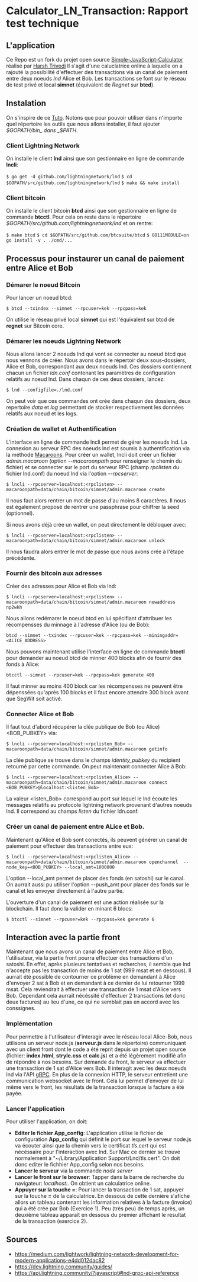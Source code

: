 # Calculator_LN_Transaction: Rapport test technique

## L'application

Ce Repo est un fork du projet open source [Simple-JavaScript-Calculator](https://github.com/harsh98trivedi/Simple-JavaScript-Calculator) réalisé par [Harsh Trivedi](https://harsh98trivedi.github.io)
Il s'agit d'une caluclatrice online à laquelle on a rajouté la possibilité d'effectuer des transactions via un canal de paiement entre deux noeuds *lnd* Alice et Bob. 
Les transactions se font sur le réseau de test privé et local __simnet__ (équivalent de _Regnet_ sur __btcd__).




## Instalation

On s'inspire de ce [Tuto](https://dev.lightning.community/guides/installation/).
Notons que pour pouvoir utiliser dans n'importe quel répertoire les outils que nous allons installer, il faut ajouter _$GOPATH/bin_ dans _$PATH_.

### Client Lightning Network

On installe le client __lnd__ ainsi que son gestionnaire en ligne de commande __lncli__:

`$ go get -d github.com/lightningnetwork/lnd`
`$ cd $GOPATH/src/github.com/lightningnetwork/lnd`
`$ make && make install`


### Client bitcoin

On installe le client bitcoin __btcd__ ainsi que son gestionnaire en ligne de commande __btcctl__. Pour cela on reste dans le répertoire _$GOPATH/src/github.com/lightningnetwork/lnd_ et on rentre:

`$ make btcd`
`$ cd $GOPATH/src/github.com/btcsuite/btcd`
`$ GO111MODULE=on go install -v . ./cmd/...`




## Processus pour instaurer un canal de paiement entre Alice et Bob

### Démarer le noeud Bitcoin

Pour lancer un noeud btcd:

`$ btcd --txindex --simnet --rpcuser=kek --rpcpass=kek`

On utilise le réseau privé local __simnet__ qui est l'équivalent sur btcd de __regnet__ sur Bitcoin core.


### Démarer les noeuds Lightning Network

Nous allons lancer 2 noeuds lnd qui vont se connecter au noeud btcd que nous vennons de créer.
Nous avons dans le répertoir deux sous-dossiers, Alice et Bob, correspondant aux deux noeuds lnd.
Ces dossiers contiennent chacun un fichier _ldn.conf_ contenant les paramètres de configuration relatifs au noeud lnd.
Dans chaqun de ces deux dossiers, lancez:

`$ lnd --configfile=./lnd.conf`

On peut voir que ces commandes ont crée dans chaqun des dossiers, deux repertoire _data_ et _log_ permettant de stocker respectivement les données relatifs aux noeud et les logs.


### Création de wallet et Authentification

L'interface en ligne de commande lncli permet de gérer les noeuds lnd. La connexion au serveur RPC des noeuds lnd est soumis à authentification via la méthode [Macaroons](https://github.com/lightningnetwork/lnd/issues/20).
Pour créer un wallet, lncli doit créer un fichier _admin.macaroon_ (option _--macaroonpath_ pour renseigner le chemin du fichier) et se connecter sur le port du serveur RPC (champ _rpclisten_ du fichier lnd.conf) du noeud lnd via l'option _--rpcserver_:

`$ lncli --rpcserver=localhost:<rpclisten> --macaroonpath=data/chain/bitcoin/simnet/admin.macaroon create`

Il nous faut alors rentrer un mot de passe d'au moins 8 caractères. Il nous est également proposé de rentrer une passphrase pour chiffrer la seed (optionnel).


Si nous avons déjà crée un wallet, on peut directement le débloquer avec:

`$ lncli --rpcserver=localhost:<rpclisten> --macaroonpath=data/chain/bitcoin/simnet/admin.macaroon unlock`

Il nous faudra alors entrer le mot de passe que nous avons crée à l'étape précédente.


### Fournir des bitcoin aux adresses

Créer des adresses pour Alice et Bob via lnd:

`$ lncli --rpcserver=localhost:<rpclisten> --macaroonpath=data/chain/bitcoin/simnet/admin.macaroon newaddress np2wkh`

Nous allons redémarer le noeud btcd en lui spécifiant d'attribuer les récompensses du minnage à l'adresse d'Alice (ou de Bob):

`btcd --simnet --txindex --rpcuser=kek --rpcpass=kek --miningaddr=<ALICE_ADDRESS>`


Nous pouvons maintenant utilise l'interface en ligne de commande __btcctl__ pour demander au noeud btcd de minner 400 blocks afin de fournir des fonds à Alice:

`btcctl --simnet --rpcuser=kek --rpcpass=kek generate 400`

Il faut minner au moins 400 block car les récompensses ne peuvent être dépenssées qu'après 100 blocks et il faut encore attendre 300 block avant que SegWit soit activé.


### Connecter Alice et Bob

Il faut tout d'abord récupérer la clée publique de Bob (ou Alice) <BOB_PUBKEY> via:

`$ lncli --rpcserver=localhost:<rpclisten_Bob> --macaroonpath=data/chain/bitcoin/simnet/admin.macaroon getinfo`

La clée publique se trouve dans le champs _identity_pubkey_ du recipient retourné par cette commande.
On peut maintenant connecter Alice à Bob:

`$ lncli --rpcserver=localhost:<rpclisten_Alice> --macaroonpath=data/chain/bitcoin/simnet/admin.macaroon connect <BOB_PUBKEY>@localhost:<listen_Bob>`

La valeur <listen_Bob> correspond au port sur lequel le lnd écoute les messages relatifs au protocole lightning network provenant d'autres noeuds lnd. Il correspond au champs _listen_ du fichier ldn.conf.


### Créer un canal de paiement entre ALice et Bob.

Maintenant qu'Alice et Bob sont conectés, ils peuvent générer un canal de paiement pour effectuer des transactions entre eux:

`$ lncli --rpcserver=localhost:<rpclisten_Alice> --macaroonpath=data/chain/bitcoin/simnet/admin.macaroon openchannel  --node_key=<BOB_PUBKEY> --local_amt=1000000`

L'option --local_amt permet de placer des fonds (en satoshi) sur le canal.
On aurrait aussi pu utiliser l'option --push_amt pour placer des fonds sur le canal et les envoyer directement à l'autre partie.

L'ouverture d'un canal de paiement est une action réalisée sur la blockchain. Il faut donc la valider en minant 6 blocs:

`$ btcctl --simnet --rpcuser=kek --rpcpass=kek generate 6`


## Interaction avec la partie front

Maintenant que nous avons un canal de paiement entre Alice et Bob, l'utilisateur, via la partie front pourra effectuer des transactions d'un satoshi. En effet, après plusieurs tentatives et recherches, il semble que lnd n'accepte pas les transaction de moins de 1 sat (999 msat et en dessous). 
Il aurrait été possible de contourner ce problème en demandant à Alice d'envoyer 2 sat à Bob et en demandant à ce dernier de lui retourner 1999 msat. Cela reviendrait à effectuer une transaction de 1 msat d'Alice vers Bob. Cependant cela aurrait nécéssité d'effectuer 2 transactions (et donc deux factures) au lieu d'une, ce qui ne semblait pas en accord avec les conssignes.

### Implémentation

Pour permettre à l'utilisateur d'interagir avec le réseau local Alice-Bob, nous utilisons un serveur node.js (__serveur.js__ dans le répertoire) communiquant avec un client front dont le code a été reprit depuis un projet open source (fichier: __index.html__, __stryle.css__ et __calc.js__) et a été légèrement modifié afin de répondre à nos besoins.
Sur demande du front, le serveur va effectuer une transaction de 1 sat d'Alice vers Bob. Il interagit avec les deux noeuds lnd via l'API [gRPC](https://api.lightning.community/?javascript#lnd-grpc-api-reference).
En plus de la connexion HTTP, le serveur entretient une communication websocket avec le front. Cela lui permet d'envoyer de lui même vers le front, les résultats de la transaction lorsque la facture a été payée.


### Lancer l'application
Pour utiliser l'application, on doit:

* __Editer le fichier App_config__: L'application utilise le fichier de configuration __App_config__ qui définit le port sur lequel le serveur node.js va écouter ainsi que la chemin vers le certificat _tls.cert_ qui est nécéssaire pour l'interaction avec lnd. Sur Mac ce dernier se trouve normalement à "~/Library/Application Support/Lnd/tls.cert". On doit donc editer le fichhier App_config selon nos besoins.
* __Lancer le serveur__ via la commande *node server*
* __Lancer le front sur le browser__: Tapper dans la barre de recherche du navigateur: *localhost:<Port>*. On obtient un calculatrice online.
* __Appuyer sur la touche =__: Pour lancer la transaction de 1 sat, appuyer sur la touche __=__ de la calculatrice. En dessous de cette dernière s'afiche allors un tableau contenant les information relatives à la facture (invoice) qui a été crée par Bob (Exercice 1). Peu (très peu) de temps après, un deuxième tableau apparaît en dessous du premier affichant le resultat de la transaction (exercice 2).
	

## Sources

* https://medium.com/lightwork/lightning-network-development-for-modern-applications-e4dd012dac82 
* https://dev.lightning.community/guides/
* https://api.lightning.community/?javascript#lnd-grpc-api-reference




